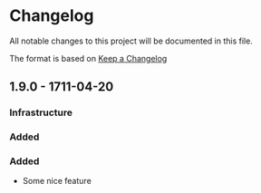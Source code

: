 # Changelog
All notable changes to this project will be documented in this file.

The format is based on [Keep a Changelog](http://keepachangelog.com/)

## 1.9.0 - 1711-04-20

### Infrastructure

### Added

### Added
* Some nice feature